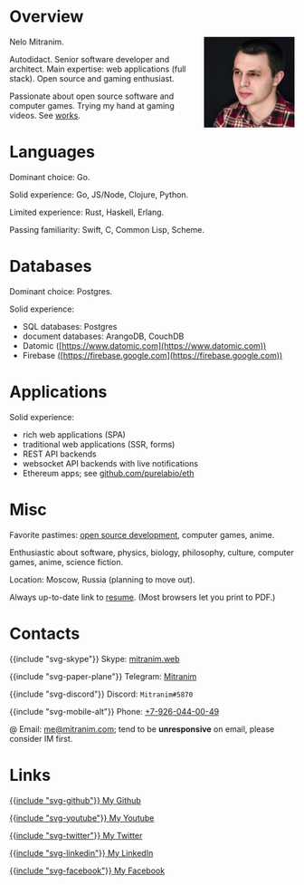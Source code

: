 # Overview

<div style="float: right; margin-left: 1rem; margin-bottom: 1rem;">
  <img src="images/ph2_small.jpg" alt="portrait" style="display: block; width: 10rem; height: auto;">
</div>

Nelo Mitranim.

Autodidact. Senior software developer and architect. Main expertise: web applications (full stack). Open source and gaming enthusiast.

Passionate about open source software and computer games. Trying my hand at gaming videos. See [works](/works).

# Languages

Dominant choice: Go.

Solid experience: Go, JS/Node, Clojure, Python.

Limited experience: Rust, Haskell, Erlang.

Passing familiarity: Swift, C, Common Lisp, Scheme.

# Databases

Dominant choice: Postgres.

Solid experience:

  * SQL databases: Postgres
  * document databases: ArangoDB, CouchDB
  * Datomic ([https://www.datomic.com](https://www.datomic.com))
  * Firebase ([https://firebase.google.com](https://firebase.google.com))

# Applications

Solid experience:

  * rich web applications (SPA)
  * traditional web applications (SSR, forms)
  * REST API backends
  * websocket API backends with live notifications
  * Ethereum apps; see [github.com/purelabio/eth](https://github.com/purelabio/eth)

# Misc

Favorite pastimes: [open source development](/works), computer games, anime.

Enthusiastic about software, physics, biology, philosophy, culture, computer games, anime, science fiction.

Location: Moscow, Russia (planning to move out).

Always up-to-date link to [resume](/resume). (Most browsers let you print to PDF.)

# Contacts

<span>{{include "svg-skype"}} Skype: [mitranim.web](skype:mitranim.web?chat)</span>

<span>{{include "svg-paper-plane"}} Telegram: [Mitranim](https://telegram.me/Mitranim)</span>

<span>{{include "svg-discord"}} Discord: `Mitranim#5870`</span>

<span>{{include "svg-mobile-alt"}} Phone: [+7-926-044-00-49](tel:+7-926-044-00-49)</span>

<span>@ Email: [me@mitranim.com](mailto:me@mitranim.com)</span>; tend to be **unresponsive** on email, please consider IM first.

# Links

[{{include "svg-github"}} My Github](https://github.com/mitranim)

[{{include "svg-youtube"}} My Youtube](https://www.youtube.com/channel/UCt6dH_XZxJCgaa6vwqrwFxA)

[{{include "svg-twitter"}} My Twitter](https://twitter.com/mitranim)

[{{include "svg-linkedin"}} My LinkedIn](https://linkedin.com/in/mitranim)

[{{include "svg-facebook"}} My Facebook](https://facebook.com/mitranim)
